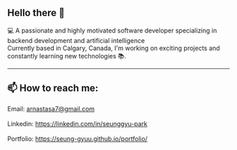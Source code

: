 ## Hello there 👋

💻 A passionate and highly motivated software developer specializing in backend development and artificial intelligence <br/>
Currently based in Calgary, Canada, I'm working on exciting projects and constantly learning new technologies 📚.<br/>

----------------
## 📫 How to reach me: <br/>
Email: arnastasa7@gmail.com <br/><br/>
Linkedin: https://linkedin.com/in/seunggyu-park   <br/><br/>
Portfolio: https://seung-gyuu.github.io/portfolio/ <br/>

